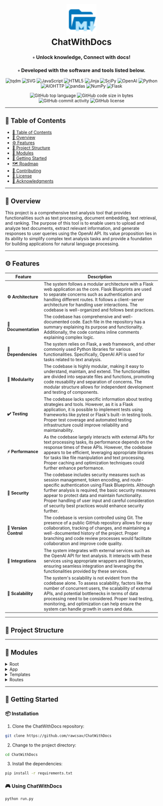<div align="center">
<h1 align="center">
<img src="https://raw.githubusercontent.com/PKief/vscode-material-icon-theme/ec559a9f6bfd399b82bb44393651661b08aaf7ba/icons/folder-markdown-open.svg" width="100" />
<br>ChatWithDocs
</h1>
<h3>◦ Unlock knowledge, Connect with docs!</h3>
<h3>◦ Developed with the software and tools listed below.</h3>

<p align="center">
<img src="https://img.shields.io/badge/tqdm-FFC107.svg?style&logo=tqdm&logoColor=black" alt="tqdm" />
<img src="https://img.shields.io/badge/SVG-FFB13B.svg?style&logo=SVG&logoColor=black" alt="SVG" />
<img src="https://img.shields.io/badge/JavaScript-F7DF1E.svg?style&logo=JavaScript&logoColor=black" alt="JavaScript" />
<img src="https://img.shields.io/badge/HTML5-E34F26.svg?style&logo=HTML5&logoColor=white" alt="HTML5" />
<img src="https://img.shields.io/badge/Jinja-B41717.svg?style&logo=Jinja&logoColor=white" alt="Jinja" />
<img src="https://img.shields.io/badge/SciPy-8CAAE6.svg?style&logo=SciPy&logoColor=white" alt="SciPy" />

<img src="https://img.shields.io/badge/OpenAI-412991.svg?style&logo=OpenAI&logoColor=white" alt="OpenAI" />
<img src="https://img.shields.io/badge/Python-3776AB.svg?style&logo=Python&logoColor=white" alt="Python" />
<img src="https://img.shields.io/badge/AIOHTTP-2C5BB4.svg?style&logo=AIOHTTP&logoColor=white" alt="AIOHTTP" />
<img src="https://img.shields.io/badge/pandas-150458.svg?style&logo=pandas&logoColor=white" alt="pandas" />
<img src="https://img.shields.io/badge/NumPy-013243.svg?style&logo=NumPy&logoColor=white" alt="NumPy" />
<img src="https://img.shields.io/badge/Flask-000000.svg?style&logo=Flask&logoColor=white" alt="Flask" />
</p>
<img src="https://img.shields.io/github/languages/top/rawcsav/ChatWithDocs?style&color=5D6D7E" alt="GitHub top language" />
<img src="https://img.shields.io/github/languages/code-size/rawcsav/ChatWithDocs?style&color=5D6D7E" alt="GitHub code size in bytes" />
<img src="https://img.shields.io/github/commit-activity/m/rawcsav/ChatWithDocs?style&color=5D6D7E" alt="GitHub commit activity" />
<img src="https://img.shields.io/github/license/rawcsav/ChatWithDocs?style&color=5D6D7E" alt="GitHub license" />
</div>

---

## 📒 Table of Contents
- [📒 Table of Contents](#-table-of-contents)
- [📍 Overview](#-overview)
- [⚙️ Features](#-features)
- [📂 Project Structure](#project-structure)
- [🧩 Modules](#modules)
- [🚀 Getting Started](#-getting-started)
- [🗺 Roadmap](#-roadmap)
- [🤝 Contributing](#-contributing)
- [📄 License](#-license)
- [👏 Acknowledgments](#-acknowledgments)

---


## 📍 Overview

This project is a comprehensive text analysis tool that provides functionalities such as text processing, document embedding, text retrieval, and ranking. The purpose of this tool is to enable users to upload and analyze text documents, extract relevant information, and generate responses to user queries using the OpenAI API. Its value proposition lies in its ability to simplify complex text analysis tasks and provide a foundation for building applications for natural language processing.

---

## ⚙️ Features

| Feature                | Description                           |
| ---------------------- | ------------------------------------- |
| **⚙️ Architecture**     | The system follows a modular architecture with a Flask web application as the core. Flask Blueprints are used to separate concerns such as authentication and handling different routes. It follows a client-server architecture for handling user interactions. The codebase is well-organized and follows best practices. |
| **📖 Documentation**   | The codebase has comprehensive and well-documented code. Each file in the repository has a summary explaining its purpose and functionality. Additionally, the code contains inline comments explaining complex logic. |
| **🔗 Dependencies**    | The system relies on Flask, a web framework, and other commonly used Python libraries for various functionalities. Specifically, OpenAI API is used for tasks related to text analysis. |
| **🧩 Modularity**      | The codebase is highly modular, making it easy to understand, maintain, and extend. The functionalities are divided into separate files and functions, promoting code reusability and separation of concerns. The modular structure allows for independent development and testing of components. |
| **✔️ Testing**          | The codebase lacks specific information about testing strategies and tools. However, as it is a Flask application, it is possible to implement tests using frameworks like pytest or Flask's built-in testing tools. Proper test coverage and automated testing infrastructure could improve reliability and maintainability. |
| **⚡️ Performance**      | As the codebase largely interacts with external APIs for text processing tasks, its performance depends on the response times of these APIs. However, the codebase appears to be efficient, leveraging appropriate libraries for tasks like file manipulation and text processing. Proper caching and optimization techniques could further enhance performance. |
| **🔐 Security**        | The codebase includes security measures such as session management, token encoding, and route-specific authentication using Flask Blueprints. Although further analysis is required, the basic security measures appear to protect data and maintain functionality. Proper handling of user input and careful consideration of security best practices would enhance security further. |
| **🔀 Version Control** | The codebase is version controlled using Git. The presence of a public GitHub repository allows for easy collaboration, tracking of changes, and maintaining a well-documented history of the project. Proper branching and code review processes would facilitate collaboration and improve code quality. |
| **🔌 Integrations**    | The system integrates with external services such as the OpenAI API for text analysis. It interacts with these services using appropriate wrappers and libraries, ensuring seamless integration and leveraging the functionalities provided by these services. |
| **📶 Scalability**     | The system's scalability is not evident from the codebase alone. To assess scalability, factors like the number of concurrent users, the scalability of external APIs, and potential bottlenecks in terms of data processing need to be considered. Proper load testing, monitoring, and optimization can help ensure the system can handle growth in users and data. |

---


## 📂 Project Structure




---

## 🧩 Modules

<details closed><summary>Root</summary>

| File                                                               | Summary                                                                                                                                                                                                                                                                           |
| ---                                                                | ---                                                                                                                                                                                                                                                                               |
| [run.py](https://github.com/rawcsav/ChatWithDocs/blob/main/run.py) | This code initializes and runs a Flask application with debugging mode enabled on port 8080. The create_app function is responsible for creating and configuring the app object. When the code is run as the main script, the application starts listening for incoming requests. |

</details>

<details closed><summary>App</summary>

| File                                                                         | Summary                                                                                                                                                                                                                                                                                                                                                                                                                                                                                                                                                                                                                                                                                                                                                                                                                                                                                                                                                                                                                                                                                                                                                                                                                                                                                                                                                                                                                                                                                                                                                                                                                                                                                                                                                                                                                                                                                                                                                                                                                                                                                                                                                                                                                                                                                                                                                                                                                                                                           |
| ---                                                                          | ---                                                                                                                                                                                                                                                                                                                                                                                                                                                                                                                                                                                                                                                                                                                                                                                                                                                                                                                                                                                                                                                                                                                                                                                                                                                                                                                                                                                                                                                                                                                                                                                                                                                                                                                                                                                                                                                                                                                                                                                                                                                                                                                                                                                                                                                                                                                                                                                                                                                                               |
| [config.py](https://github.com/rawcsav/ChatWithDocs/blob/main/app/config.py) | This Python code sets various configurations for a web application, including session management, token encoding, models, directory paths, and file restrictions.                                                                                                                                                                                                                                                                                                                                                                                                                                                                                                                                                                                                                                                                                                                                                                                                                                                                                                                                                                                                                                                                                                                                                                                                                                                                                                                                                                                                                                                                                                                                                                                                                                                                                                                                                                                                                                                                                                                                                                                                                                                                                                                                                                                                                                                                                                                 |
| [util.py](https://github.com/rawcsav/ChatWithDocs/blob/main/app/util.py)     | The code provides various functionalities that are used in the context of processing and analyzing text data. Here's a summary of the core functionalities:1. API Key Validation:-`check_api_key`: Checks if an API key is valid by querying the OpenAI API.2. File Manipulation:-`allowed_file`: Checks if a file has an allowed extension based on a list of allowed extensions.-`remove_directory`: Removes a directory and all its contents.-`is_stale`: Checks if a file or directory is stale based on its modification timestamp.-`cleanup_path`: Recursively deletes stale files and directories within a given directory.-`scheduled_cleanup`: Calls `cleanup_path` with a default directory path for scheduled cleanup.3. Text Processing:-`get_first_10_words`: Retrieves the first 10 words from a text.-`num_tokens`: Calculates the number of tokens in a text using a specified language model.-`preprocess_text`: Preprocesses a text by removing specific patterns and formatting.-`split_text`: Splits a text into sections based on a maximum length and token count.4. Text Extraction:-`extract_text_from_file`: Extracts the text content of a file based on its file extension.-`gather_text_sections`: Gathers text sections from files within a specified folder path.5. Document Embedding:-`get_embedding`: Calculates the embedding vector for a given text using the OpenAI Embedding API.-`compute_doc_embeddings`: Calculates document embeddings for a DataFrame of text sections using the OpenAI Embedding API.-`add_embeddings_to_df`: Adds the document embeddings to a DataFrame containing text sections.6. Text Retrieval and Ranking:-`strings_ranked_by_relatedness`: Ranks text sections in a DataFrame based on their relatedness to a query text.-`process_filenames`: Removes the `.txt` extension from filenames.-`query_message`: Generates a query message for a given query and DataFrame of text sections based on relatedness scoring.-`ask`: Initiates a chat conversation with the GPT API and retrieves responses based on the query and document sections.These functionalities provide a comprehensive set of tools for manipulating text files, extracting relevant text sections from files, calculating document embeddings, and ranking sections based on relatedness to a query. The code is a valuable foundation for building text analysis applications and addressing various natural language processing tasks. |

</details>

<details closed><summary>Templates</summary>

| File                                                                                     | Summary                                                                                                                                                                                                                                             |
| ---                                                                                      | ---                                                                                                                                                                                                                                                 |
| [index.html](https://github.com/rawcsav/ChatWithDocs/blob/main/app/templates/index.html) | This HTML code creates a web interface for users to upload text documents, set their OpenAI API key, ask questions about the documents, and receive answers from the OpenAI API. It also provides instructions and displays the uploaded documents. |

</details>

<details closed><summary>Routes</summary>

| File                                                                                      | Summary                                                                                                                                                                                                                                                                                                                            |
| ---                                                                                       | ---                                                                                                                                                                                                                                                                                                                                |
| [auth.py](https://github.com/rawcsav/ChatWithDocs/blob/main/app/routes/auth.py)           | This code defines a Flask Blueprint for authentication. It includes a route for setting an API key and a before_request function to set the API key globally. The API key is stored in the session and used for OpenAI requests.                                                                                                   |
| [query.py](https://github.com/rawcsav/ChatWithDocs/blob/main/app/routes/query.py)         | This code defines a Flask endpoint that handles a POST request containing a query and selected documents. It reads a JSON file, performs a search using the query and selected documents, and streams the results back as a text/plain response.                                                                                   |
| [documents.py](https://github.com/rawcsav/ChatWithDocs/blob/main/app/routes/documents.py) | The code allows users to upload documents, convert them to text, and generate embeddings using an API key. The files are saved and processed in a thread-safe manner, and the resulting embeddings are saved to a JSON file for later use. Additionally, the code includes error handling and validation for file types and sizes. |

</details>

---

## 🚀 Getting Started


### 📦 Installation

1. Clone the ChatWithDocs repository:
```sh
git clone https://github.com/rawcsav/ChatWithDocs
```

2. Change to the project directory:
```sh
cd ChatWithDocs
```

3. Install the dependencies:
```sh
pip install -r requirements.txt
```

### 🎮 Using ChatWithDocs

```sh
python run.py
```
